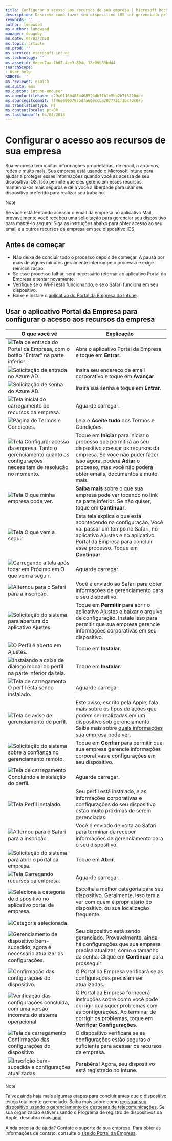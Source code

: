 ```yaml
---
title: Configurar o acesso aos recursos de sua empresa | Microsoft Docs
description: Descreve como fazer seu dispositivo iOS ser gerenciado pelo Intune
keywords: ''
author: lenewsad
ms.author: lanewsad
manager: dougeby
ms.date: 04/02/2018
ms.topic: article
ms.prod: ''
ms.service: microsoft-intune
ms.technology: ''
ms.assetid: 6eeec7aa-1b07-4ce3-894c-13e09b89bdd4
searchScope:
- User help
ROBOTS: ''
ms.reviewer: esmich
ms.suite: ems
ms.custom: intune-enduser
ms.openlocfilehash: c29c01169483b408528db71b1e9bb2b718220ddc
ms.sourcegitcommit: 7f46e9990797bdfa669ccba2077721f1bc70c07e
ms.translationtype: HT
ms.contentlocale: pt-BR
ms.lasthandoff: 04/04/2018
---
```

# <a name="set-up-access-to-your-company-resources"></a>Configurar o acesso aos recursos de sua empresa

Sua empresa tem muitas informações proprietárias, de email, a arquivos, redes e muito mais. Sua empresa está usando o Microsoft Intune para ajudar a proteger essas informações quando você as acessa de seu dispositivo iOS. Isso permite que eles gerenciem esses recursos, mantenha-os mais seguros e de a você a liberdade para usar seu dispositivo preferido para realizar seu trabalho.

> [!NOTE]
> Se você está tentando acessar o email da empresa no aplicativo Mail, provavelmente você recebeu uma solicitação para gerenciar seu dispositivo para mantê-lo seguro. Siga as instruções abaixo para obter acesso ao seu email e a outros recursos da empresa em seu dispositivo iOS.

## <a name="before-you-start"></a>Antes de começar

- Não deixe de concluir todo o processo depois de começar. A pausa por mais de alguns minutos geralmente interrompe o processo e exige reinicialização.
- Se esse processo falhar, será necessário retornar ao aplicativo Portal da Empresa e tentar novamente.
- Verifique se o Wi-Fi está funcionando, e se o Safari funciona em seu dispositivo.
- Baixe e instale o [aplicativo do Portal da Empresa do Intune](install-and-sign-in-to-the-intune-company-portal-app-ios.md).


## <a name="using-the-company-portal-app-to-set-up-access-to-company-resources"></a>Usar o aplicativo Portal da Empresa para configurar o acesso aos recursos da empresa

|O que você vê|Explicação|
|---|---|
|![Tela de entrada do Portal da Empresa, com o botão "Entrar" na parte inferior.](./media/ios-01-cp-enroll-1802.png)|Abra o aplicativo Portal da Empresa e toque em **Entrar**.|
|![Solicitação de entrada no Azure AD.](./media/ios-02-cp-enroll-1802.png)|Insira seu endereço de email corporativo e toque em **Avançar**.|
|![Solicitação de senha do Azure AD.](./media/ios-03-cp-enroll-1802.png)|Insira sua senha e toque em **Entrar**.|
|![Tela inicial do carregamento de recursos da empresa.](./media/ios-04-cp-enroll-1802.png)|Aguarde carregar.|
|![Página de Termos e Condições.](./media/ios-05-cp-enroll-1802.png)|Leia e **Aceite tudo** dos Termos e Condições.|
|![Tela Configurar acesso da empresa. Tanto o gerenciamento quanto as configurações necessitam de resolução no momento.](./media/ios-06-cp-enroll-1802.png)|Toque em **Iniciar** para iniciar o processo que permitirá ao seu dispositivo acessar os recursos da empresa. Se você não puder fazer isso agora, poderá **Adiar** o processo, mas você não poderá obter emails, documentos e muito mais.|
|![Tela O que minha empresa pode ver.](./media/ios-07-cp-enroll-1802.png)|**Saiba mais** sobre o que sua empresa pode ver tocando no link na parte inferior. Se não quiser, toque em **Continuar**.|
|![Tela O que vem a seguir.](./media/ios-08-cp-enroll-1802.png)|Esta tela explica o que está acontecendo na configuração. Você vai passar um tempo no Safari, no aplicativo Ajustes e no aplicativo Portal da Empresa para concluir esse processo. Toque em **Continuar**.|
|![Carregando a tela após tocar em Próximo em O que vem a seguir.](./media/ios-09-cp-enroll-1802.png)|Aguarde carregar.|
|![Alternou para o Safari para a inscrição.](./media/ios-7-cp-enroll-1711.png)|Você é enviado ao Safari para obter informações de gerenciamento para o seu dispositivo.|
|![Solicitação do sistema para abertura do aplicativo Ajustes.](./media/ios-8-cp-enroll-1711.png)|Toque em **Permitir** para abrir o aplicativo Ajustes e baixar o arquivo de configuração. Instale isso para permitir que sua empresa gerencie informações corporativas em seu dispositivo.|
|![O Perfil é aberto em Ajustes.](./media/ios-9-cp-enroll-1711.png)|Toque em **Instalar**.|
|![Instalando a caixa de diálogo modal do perfil na parte inferior da tela.](./media/ios-10-cp-enroll-1711.png)|Toque em **Instalar**.|
|![Tela de carregamento O perfil está sendo instalado.](./media/ios-11-cp-enroll-1711.png)|Aguarde carregar.|
|![Tela de aviso de gerenciamento de perfil.](./media/ios-12-cp-enroll-1711.png)|Este aviso, escrito pela Apple, fala mais sobre os tipos de ações que podem ser realizadas em um dispositivo sob gerenciamento. Saiba mais sobre [quais informações sua empresa pode ver](what-info-can-your-company-see-when-you-enroll-your-device-in-intune.md).|
|![Solicitação do sistema sobre a confiança no gerenciamento remoto.](./media/ios-13-cp-enroll-1711.png)|Toque em **Confiar** para permitir que sua empresa gerencie informações corporativas e configurações em seu dispositivo.|
|![Tela de carregamento Concluindo a instalação do perfil.](./media/ios-14-cp-enroll-1711.png)|Aguarde carregar.|
|![Tela Perfil instalado.](./media/ios-15-cp-enroll-1711.png)|Seu perfil está instalado, e as informações corporativas e configurações do seu dispositivo estão muito próximas de serem gerenciadas.|
|![Alternou para o Safari para a inscrição.](./media/ios-16-cp-enroll-1711.png)|Você é enviado de volta ao Safari para terminar de receber informações de gerenciamento para o seu dispositivo. |
|![Solicitação do sistema para abrir o portal da empresa.](./media/ios-17-cp-enroll-1711.png)|Toque em **Abrir**.|
|![Tela Carregando recursos da empresa.](./media/ios-21-cp-enroll-1802.png)|Aguarde carregar.|
|![Selecione a categoria de dispositivo no aplicativo portal da empresa.](./media/ios-22-cp-enroll-1802.png)|Escolha a melhor categoria para seu dispositivo. Geralmente, isso tem a ver com quem é proprietário do dispositivo, ou sua localização frequente.|
|![Categoria selecionada.](./media/ios-23-cp-enroll-1802.png)||
|![Gerenciamento de dispositivo bem-sucedido; agora é necessário atualizar as configurações.](./media/ios-24-cp-enroll-1802.png)|Seu dispositivo está sendo gerenciado. Provavelmente, ainda há configurações que sua empresa precisa atualizar, como o tamanho da senha. Clique em **Continuar** para prosseguir.|
|![Confirmação das configurações do dispositivo.](./media/ios-25-cp-enroll-1802.png)|O Portal da Empresa verificará se as configurações precisam ser atualizadas.|
|![Verificação das configurações concluída, com uma versão incorreta do sistema operacional](./media/ios-26-cp-enroll-1802.png)|O Portal da Empresa fornecerá instruções sobre como você pode corrigir quaisquer problemas com as configurações. Ao terminar de corrigir os problemas, toque em **Verificar Configurações**.|
|![Tela de carregamento Confirmação das configurações do dispositivo](./media/ios-27-cp-enroll-1802.png)|O dispositivo verificará se as configurações estão seguras o suficiente para acessar os recursos da empresa.|
|![Inscrição bem-sucedida e configurações atualizadas](./media/ios-28-cp-enroll-1802.png)|Parabéns! Agora, seu dispositivo está registrado no Intune.|

> [!Note]
> Talvez ainda haja mais algumas etapas para concluir antes que o dispositivo esteja totalmente gerenciado. Saiba mais sobre como [registrar seu dispositivo usando o gerenciamento de despesas de telecomunicações](enroll-your-device-with-telecom-expense-management-ios.md). Se sua organização estiver usando o Programa de registro de dispositivos da Apple, descubra mais [aqui](enroll-your-device-dep-ios.md).

Ainda precisa de ajuda? Contate o suporte da sua empresa. Para obter as informações de contato, consulte o [site do Portal da Empresa](https://portal.manage.microsoft.com#HelpDeskDialog).
